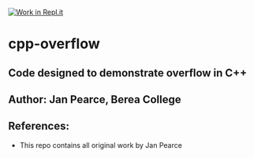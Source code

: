 [![Work in Repl.it](https://classroom.github.com/assets/work-in-replit-14baed9a392b3a25080506f3b7b6d57f295ec2978f6f33ec97e36a161684cbe9.svg)](https://classroom.github.com/online_ide?assignment_repo_id=412958&assignment_repo_type=GroupAssignmentRepo)
# cpp-overflow
## Code designed to demonstrate overflow in C++

## Author: Jan Pearce, Berea College


## References:
- This repo contains all original work by Jan Pearce 
